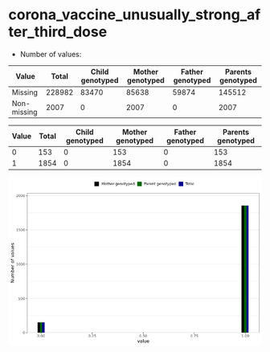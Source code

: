 # corona_vaccine_unusually_strong_after_third_dose
- Number of values:

| Value | Total | Child genotyped | Mother genotyped | Father genotyped | Parents genotyped |
| ----- | ----- | --------------- | ---------------- | ---------------- |---------------- |
| Missing | 228982 | 83470 | 85638 | 59874 | 145512 |
| Non-missing | 2007 | 0 | 2007 | 0 | 2007 |

| Value | Total | Child genotyped | Mother genotyped | Father genotyped | Parents genotyped |
| ----- | ----- | --------------- | ---------------- | ---------------- |---------------- |
| 0 | 153 | 0 | 153 | 0 | 153 |
| 1 | 1854 | 0 | 1854 | 0 | 1854 |



![](corona_vaccine_unusually_strong_after_third_dose_n.png)



